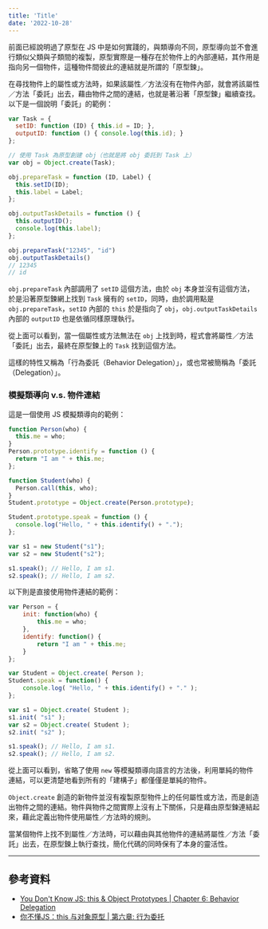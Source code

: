 ```yaml
---
title: 'Title'
date: '2022-10-28'
---
```


前面已經說明過了原型在 JS 中是如何實踐的，與類導向不同，原型導向並不會進行類似父類與子類間的複製，原型實際是一種存在於物件上的內部連結，其作用是指向另一個物件，這種物件間彼此的連結就是所謂的「原型鍊」。

在尋找物件上的屬性或方法時，如果該屬性／方法沒有在物件內部，就會將該屬性／方法「委託」出去，藉由物件之間的連結，也就是著沿著「原型鍊」繼續查找。以下是一個說明「委託」的範例：

```js
var Task = {
  setID: function (ID) { this.id = ID; },
  outputID: function () { console.log(this.id); }
};

// 使用 Task 為原型創建 obj（也就是將 obj 委託到 Task 上）
var obj = Object.create(Task);

obj.prepareTask = function (ID, Label) {
  this.setID(ID);
  this.label = Label;
};

obj.outputTaskDetails = function () {
  this.outputID();
  console.log(this.label);
};

obj.prepareTask("12345", "id")
obj.outputTaskDetails()
// 12345
// id
```

`obj.prepareTask` 內部調用了 `setID` 這個方法，由於 `obj` 本身並沒有這個方法，於是沿著原型鍊網上找到 `Task` 擁有的 `setID`，同時，由於調用點是 `obj.prepareTask`，`setID` 內部的 `this` 於是指向了 `obj`，`obj.outputTaskDetails` 內部的 `outputID` 也是依循同樣原理執行。

從上面可以看到，當一個屬性或方法無法在 `obj` 上找到時，程式會將屬性／方法「委託」出去，最終在原型鍊上的 `Task` 找到這個方法。

這樣的特性又稱為「行為委託（Behavior Delegation）」，或也常被簡稱為「委託（Delegation）」。

### 模擬類導向 v.s. 物件連結

這是一個使用 JS 模擬類導向的範例：
```js
function Person(who) {
  this.me = who;
}
Person.prototype.identify = function () {
  return "I am " + this.me;
};

function Student(who) {
  Person.call(this, who);
}
Student.prototype = Object.create(Person.prototype);

Student.prototype.speak = function () {
  console.log("Hello, " + this.identify() + ".");
};

var s1 = new Student("s1");
var s2 = new Student("s2");

s1.speak(); // Hello, I am s1.
s2.speak(); // Hello, I am s2.
```

以下則是直接使用物件連結的範例：
```js
var Person = {
	init: function(who) {
		this.me = who;
	},
	identify: function() {
		return "I am " + this.me;
	}
};

var Student = Object.create( Person );
Student.speak = function() {
	console.log( "Hello, " + this.identify() + "." );
};

var s1 = Object.create( Student );
s1.init( "s1" );
var s2 = Object.create( Student );
s2.init( "s2" );

s1.speak(); // Hello, I am s1.
s2.speak(); // Hello, I am s2.
```

從上面可以看到，省略了使用 `new` 等模擬類導向語言的方法後，利用單純的物件連結，可以更清楚地看到所有的「建構子」都僅僅是單純的物件。

`Object.create` 創造的新物件並沒有複製原型物件上的任何屬性或方法，而是創造出物件之間的連結。物件與物件之間實際上沒有上下關係，只是藉由原型鍊連結起來，藉此定義出物件使用屬性／方法時的規則。

當某個物件上找不到屬性／方法時，可以藉由與其他物件的連結將屬性／方法「委託」出去，在原型鍊上執行查找，簡化代碼的同時保有了本身的靈活性。

---

## 參考資料
- [You Don't Know JS: this & Object Prototypes | Chapter 6: Behavior Delegation](https://github.com/getify/You-Dont-Know-JS/blob/1st-ed/this%20%26%20object%20prototypes/ch6.md)
- [你不懂JS：this 与对象原型 | 第六章: 行为委托](https://github.com/CuiFi/You-Dont-Know-JS-CN/blob/master/this%20%26%20object%20prototypes/ch6.md)
